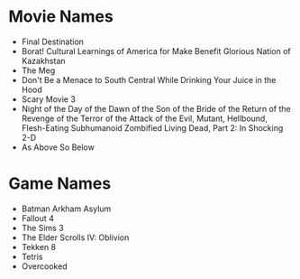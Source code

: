 # Movie Names
- Final Destination
- Borat! Cultural Learnings of America for Make Benefit Glorious Nation of Kazakhstan
- The Meg
- Don't Be a Menace to South Central While Drinking Your Juice in the Hood
- Scary Movie 3
- Night of the Day of the Dawn of the Son of the Bride of the Return of the Revenge of the Terror of the Attack of the Evil, Mutant, Hellbound, Flesh-Eating Subhumanoid Zombified Living Dead, Part 2: In Shocking 2-D
- As Above So Below


# Game Names
- Batman Arkham Asylum
- Fallout 4
- The Sims 3
- The Elder Scrolls IV: Oblivion
- Tekken 8
- Tetris
- Overcooked